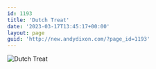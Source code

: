 ```yaml
---
id: 1193
title: 'Dutch Treat'
date: '2023-03-17T13:45:17+00:00'
layout: page
guid: 'http://new.andydixon.com/?page_id=1193'
---
```


![Dutch Treat](https://i0.wp.com/assets.g8x2.ldn.idrivee2-23.com/posters/Dutch%20Treat%2001.jpg?w=1200&ssl=1 "Dutch Treat")